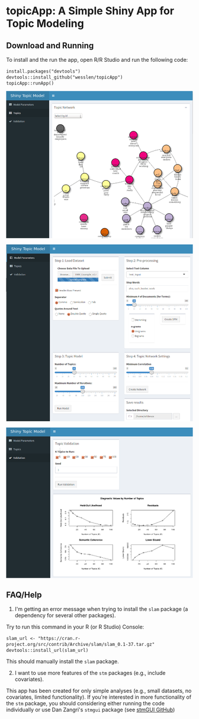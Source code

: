 # topicApp: A Simple Shiny App for Topic Modeling

## Download and Running

To install and the run the app, open R/R Studio and run the following code:

```{r}
install.packages("devtools")
devtools::install_github("wesslen/topicApp")
topicApp::runApp()
```

![Screen Shot 1](img/screen-shot-1.png)

![Screen Shot 2](img/screen-shot-2.png)

![Screen Shot 3](img/screen-shot-3.png)

## FAQ/Help

1.  I'm getting an error message when trying to install the `slam` package (a dependency for several other packages).

Try to run this command in your R (or R Studio) Console:

```{r}
slam_url <- "https://cran.r-project.org/src/contrib/Archive/slam/slam_0.1-37.tar.gz" 
devtools::install_url(slam_url)
```

This should manually install the `slam` package.

2.  I want to use more features of the `stm` packages (e.g., include covariates).

This app has been created for only simple analyses (e.g., small datasets, no covariates, limited functionality). If you're interested in more functionality of the `stm` package, you should considering either running the code individually or use Dan Zangri's `stmgui` package (see [stmGUI GitHub](https://github.com/dzangri/stmGUI))
